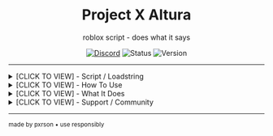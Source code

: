 <div align="center">
  <h1>Project X Altura</h1>
  <p>roblox script - does what it says</p>

[![Discord](https://img.shields.io/badge/Discord-Join%20Server-5865f2?style=flat&logo=discord)](https://discord.gg/tAA9bzYyBx)
![Status](https://img.shields.io/badge/Status-Online-00d26a?style=flat)
![Version](https://img.shields.io/badge/Version-4.3-blue?style=flat)
</div>

---

<details>
  <summary>[CLICK TO VIEW] - Script / Loadstring</summary>

```lua
-- discord: .pxrson
loadstring(game:HttpGet("https://raw.githubusercontent.com/Pxrson/Project-X-Altura/refs/heads/main/Project/Main.luau", true))()
```

</details>

<details>
  <summary>[CLICK TO VIEW] - How To Use</summary>

  basic steps:

  1. get an executor (synapse, krnl, whatever works)
  2. copy paste the loadstring above
  3. grab key from discord when it asks

</details>

<details>
   <summary>[CLICK TO VIEW] - What It Does</summary>

   **performance stuff**

  - loads fast, works on mobile too
  - doesn't eat your ram

   **safety**

  - no sketchy stuff, just the script
  - tested all the time by me to ensure yall have great experience
  - regular updates for patches

   **ui/ux**

  - clean interface, not bloated
  - works for beginners
  - discord support if you need help

</details>

<details>
  <summary>[CLICK TO VIEW] - Support / Community</summary>

  something broken? 
  [join discord](https://discord.gg/tAA9bzYyBx) - i actually check it

  dev team:
  **pxrson** - main dev, does most of the work
  find me: [github](https://github.com/Pxrson)

</details>

---

<sub>made by pxrson • use responsibly</sub>

